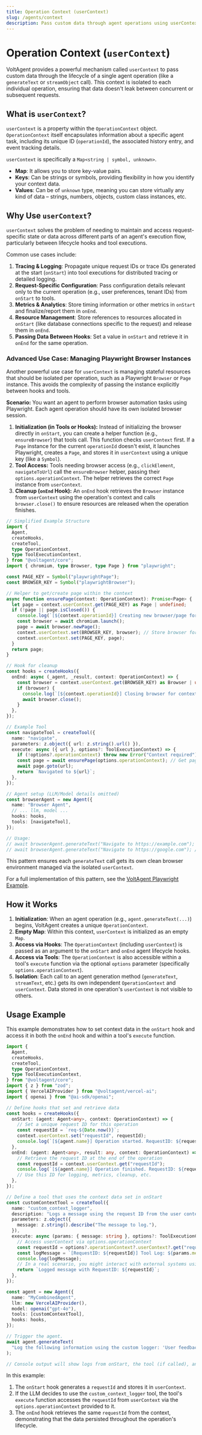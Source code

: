 ```yaml
---
title: Operation Context (userContext)
slug: /agents/context
description: Pass custom data through agent operations using userContext.
---
```


# Operation Context (`userContext`)

VoltAgent provides a powerful mechanism called `userContext` to pass custom data through the lifecycle of a single agent operation (like a `generateText` or `streamObject` call). This context is isolated to each individual operation, ensuring that data doesn't leak between concurrent or subsequent requests.

## What is `userContext`?

`userContext` is a property within the `OperationContext` object. `OperationContext` itself encapsulates information about a specific agent task, including its unique ID (`operationId`), the associated history entry, and event tracking details.

`userContext` is specifically a `Map<string | symbol, unknown>`.

- **Map**: It allows you to store key-value pairs.
- **Keys**: Can be strings or symbols, providing flexibility in how you identify your context data.
- **Values**: Can be of `unknown` type, meaning you can store virtually any kind of data – strings, numbers, objects, custom class instances, etc.

## Why Use `userContext`?

`userContext` solves the problem of needing to maintain and access request-specific state or data across different parts of an agent's execution flow, particularly between lifecycle hooks and tool executions.

Common use cases include:

1.  **Tracing & Logging**: Propagate unique request IDs or trace IDs generated at the start (`onStart`) into tool executions for distributed tracing or detailed logging.
2.  **Request-Specific Configuration**: Pass configuration details relevant only to the current operation (e.g., user preferences, tenant IDs) from `onStart` to tools.
3.  **Metrics & Analytics**: Store timing information or other metrics in `onStart` and finalize/report them in `onEnd`.
4.  **Resource Management**: Store references to resources allocated in `onStart` (like database connections specific to the request) and release them in `onEnd`.
5.  **Passing Data Between Hooks**: Set a value in `onStart` and retrieve it in `onEnd` for the same operation.

### Advanced Use Case: Managing Playwright Browser Instances

Another powerful use case for `userContext` is managing stateful resources that should be isolated per operation, such as a Playwright `Browser` or `Page` instance. This avoids the complexity of passing the instance explicitly between hooks and tools.

**Scenario:** You want an agent to perform browser automation tasks using Playwright. Each agent operation should have its own isolated browser session.

1.  **Initialization (in Tools or Hooks):** Instead of initializing the browser directly in `onStart`, you can create a helper function (e.g., `ensureBrowser`) that tools call. This function checks `userContext` first. If a `Page` instance for the current `operationId` doesn't exist, it launches Playwright, creates a `Page`, and stores it in `userContext` using a unique key (like a `Symbol`).
2.  **Tool Access:** Tools needing browser access (e.g., `clickElement`, `navigateToUrl`) call the `ensureBrowser` helper, passing their `options.operationContext`. The helper retrieves the correct `Page` instance from `userContext`.
3.  **Cleanup (`onEnd` Hook):** An `onEnd` hook retrieves the `Browser` instance from `userContext` using the operation's context and calls `browser.close()` to ensure resources are released when the operation finishes.

```typescript
// Simplified Example Structure
import {
  Agent,
  createHooks,
  createTool,
  type OperationContext,
  type ToolExecutionContext,
} from "@voltagent/core";
import { chromium, type Browser, type Page } from "playwright";

const PAGE_KEY = Symbol("playwrightPage");
const BROWSER_KEY = Symbol("playwrightBrowser");

// Helper to get/create page within the context
async function ensurePage(context: OperationContext): Promise<Page> {
  let page = context.userContext.get(PAGE_KEY) as Page | undefined;
  if (!page || page.isClosed()) {
    console.log(`[${context.operationId}] Creating new browser/page for context...`);
    const browser = await chromium.launch();
    page = await browser.newPage();
    context.userContext.set(BROWSER_KEY, browser); // Store browser for cleanup
    context.userContext.set(PAGE_KEY, page);
  }
  return page;
}

// Hook for cleanup
const hooks = createHooks({
  onEnd: async (_agent, _result, context: OperationContext) => {
    const browser = context.userContext.get(BROWSER_KEY) as Browser | undefined;
    if (browser) {
      console.log(`[${context.operationId}] Closing browser for context...`);
      await browser.close();
    }
  },
});

// Example Tool
const navigateTool = createTool({
  name: "navigate",
  parameters: z.object({ url: z.string().url() }),
  execute: async ({ url }, options?: ToolExecutionContext) => {
    if (!options?.operationContext) throw new Error("Context required");
    const page = await ensurePage(options.operationContext); // Get page via context
    await page.goto(url);
    return `Navigated to ${url}`;
  },
});

// Agent setup (LLM/Model details omitted)
const browserAgent = new Agent({
  name: "Browser Agent",
  // ... llm, model ...
  hooks: hooks,
  tools: [navigateTool],
});

// Usage:
// await browserAgent.generateText("Navigate to https://example.com");
// await browserAgent.generateText("Navigate to https://google.com"); // Uses a *different* browser instance
```

This pattern ensures each `generateText` call gets its own clean browser environment managed via the isolated `userContext`.

For a full implementation of this pattern, see the [VoltAgent Playwright Example](https://github.com/voltagent/voltagent/tree/main/examples/with-playwright).

## How it Works

1.  **Initialization**: When an agent operation (e.g., `agent.generateText(...)`) begins, VoltAgent creates a unique `OperationContext`.
2.  **Empty Map**: Within this context, `userContext` is initialized as an empty `Map`.
3.  **Access via Hooks**: The `OperationContext` (including `userContext`) is passed as an argument to the `onStart` and `onEnd` agent lifecycle hooks.
4.  **Access via Tools**: The `OperationContext` is also accessible within a tool's `execute` function via the optional `options` parameter (specifically `options.operationContext`).
5.  **Isolation**: Each call to an agent generation method (`generateText`, `streamText`, etc.) gets its own independent `OperationContext` and `userContext`. Data stored in one operation's `userContext` is not visible to others.

## Usage Example

This example demonstrates how to set context data in the `onStart` hook and access it in both the `onEnd` hook and within a tool's `execute` function.

```typescript
import {
  Agent,
  createHooks,
  createTool,
  type OperationContext,
  type ToolExecutionContext,
} from "@voltagent/core";
import { z } from "zod";
import { VercelAIProvider } from "@voltagent/vercel-ai";
import { openai } from "@ai-sdk/openai";

// Define hooks that set and retrieve data
const hooks = createHooks({
  onStart: (agent: Agent<any>, context: OperationContext) => {
    // Set a unique request ID for this operation
    const requestId = `req-${Date.now()}`;
    context.userContext.set("requestId", requestId);
    console.log(`[${agent.name}] Operation started. RequestID: ${requestId}`);
  },
  onEnd: (agent: Agent<any>, result: any, context: OperationContext) => {
    // Retrieve the request ID at the end of the operation
    const requestId = context.userContext.get("requestId");
    console.log(`[${agent.name}] Operation finished. RequestID: ${requestId}`);
    // Use this ID for logging, metrics, cleanup, etc.
  },
});

// Define a tool that uses the context data set in onStart
const customContextTool = createTool({
  name: "custom_context_logger",
  description: "Logs a message using the request ID from the user context.",
  parameters: z.object({
    message: z.string().describe("The message to log."),
  }),
  execute: async (params: { message: string }, options?: ToolExecutionContext) => {
    // Access userContext via options.operationContext
    const requestId = options?.operationContext?.userContext?.get("requestId") || "unknown-request";
    const logMessage = `[RequestID: ${requestId}] Tool Log: ${params.message}`;
    console.log(logMessage);
    // In a real scenario, you might interact with external systems using this ID
    return `Logged message with RequestID: ${requestId}`;
  },
});

const agent = new Agent({
  name: "MyCombinedAgent",
  llm: new VercelAIProvider(),
  model: openai("gpt-4o"),
  tools: [customContextTool],
  hooks: hooks,
});

// Trigger the agent.
await agent.generateText(
  "Log the following information using the custom logger: 'User feedback received.'"
);

// Console output will show logs from onStart, the tool (if called), and onEnd,
```

In this example:

1.  The `onStart` hook generates a `requestId` and stores it in `userContext`.
2.  If the LLM decides to use the `custom_context_logger` tool, the tool's `execute` function accesses the `requestId` from `userContext` via the `options.operationContext` provided to it.
3.  The `onEnd` hook retrieves the same `requestId` from the context, demonstrating that the data persisted throughout the operation's lifecycle.
